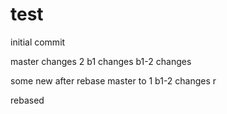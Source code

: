 # test

initial commit

master changes 2
b1 changes
b1-2 changes

some new after rebase master to 1
b1-2 changes r

rebased
